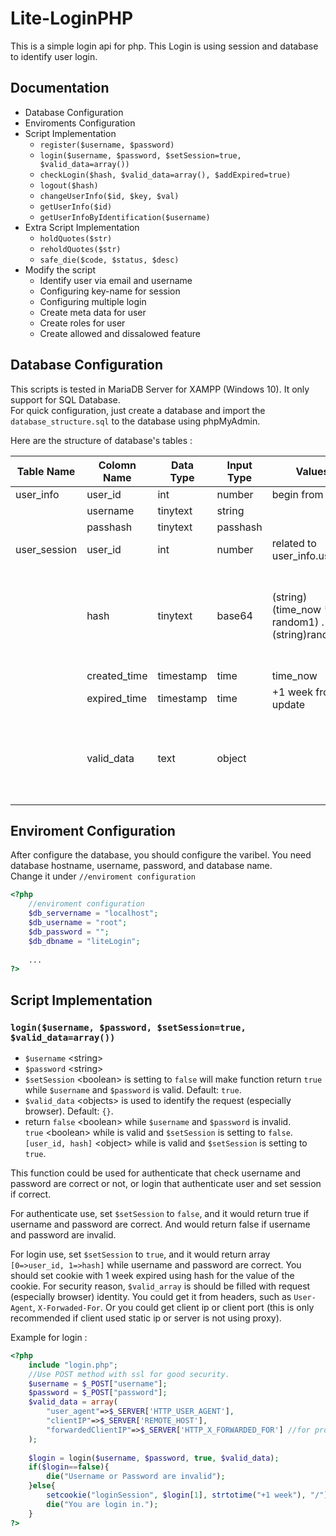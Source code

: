 # Lite-LoginPHP
This is a simple login api for php. This Login is using session and database to identify user login. <br />

## Documentation
- Database Configuration
- Enviroments Configuration
- Script Implementation
	- `register($username, $password)`
	- `login($username, $password, $setSession=true, $valid_data=array())`
	- `checkLogin($hash, $valid_data=array(), $addExpired=true)`
	- `logout($hash)`
	- `changeUserInfo($id, $key, $val)`
	- `getUserInfo($id)`
	- `getUserInfoByIdentification($username)`
- Extra Script Implementation
	- `holdQuotes($str)`
	- `reholdQuotes($str)`
	- `safe_die($code, $status, $desc)`
- Modify the script
	- Identify user via email and username
	- Configuring key-name for session
	- Configuring multiple login
	- Create meta data for user
	- Create roles for user
	- Create allowed and dissalowed feature

## Database Configuration
This scripts is tested in MariaDB Server for XAMPP (Windows 10). It only support for SQL Database. <br />
For quick configuration, just create a database and import the `database_structure.sql` to the database using phpMyAdmin.

Here are the structure of database's tables :

| Table Name   | Colomn Name  | Data Type | Input Type   | Values                                         | Notes                                                                            |
|--------------|--------------|-----------|--------------|------------------------------------------------|----------------------------------------------------------------------------------|
| user_info    | user_id      | int       | number       | begin from 1                                   |                                                                                  |
|              | username     | tinytext  | string       |                                                |                                                                                  |
|              | passhash     | tinytext  | passhash     |                                                |                                                                                  |
| user_session | user_id      | int       | number       | related to user_info.user_id                   |                                                                                  |
|              | hash         | tinytext  | base64       | (string)(time_now * random1) . (string)random2 | random1 is in range 1000 to 9999, and random2 is in range 100000000 to 999999999 |
|              | created_time | timestamp | time         | time_now                                       |                                                                                  |
|              | expired_time | timestamp | time         | +1 week from update                            |                                                                                  |
|              | valid_data   | text      | <json>object |                                                | to identify the request (browser/http call) such as UserAgent or language, etc.  |

## Enviroment Configuration
After configure the database, you should configure the varibel. You need database hostname, username, password, and database name.<br />
Change it under `//enviroment configuration`
```php
<?php
	//enviroment configuration
	$db_servername = "localhost";
	$db_username = "root";
	$db_password = "";
	$db_dbname = "liteLogin";
	
	...
?>
```

## Script Implementation
### `login($username, $password, $setSession=true, $valid_data=array())`
- `$username` \<string\>
- `$password` \<string\>
- `$setSession` \<boolean\> is setting to `false` will make function return `true` while `$username` and `$password` is valid. Default: `true`.
- `$valid_data` \<objects\> is used to identify the request (especially browser). Default: `{}`.
- return `false` \<boolean\> while `$username` and `$password` is invalid. <br />
	 `true` \<boolean\> while is valid and `$setSession` is setting to `false`. <br />
	 `[user_id, hash]` \<object\> while is valid and `$setSession` is setting to `true`. <br />

This function could be used for authenticate that check username and password are correct or not, or login that authenticate user and set session if correct. <br />

For authenticate use, set `$setSession` to `false`, and it would return true if username and password are correct. And would return false if username and password are invalid.

For login use, set `$setSession` to `true`, and it would return array `[0=>user_id, 1=>hash]` while username and password are correct. You should set cookie with 1 week expired using hash for the value of the cookie. For security reason, `$valid_array` is should be filled with request (especially browser) identity. You could get it from headers, such as `User-Agent`, `X-Forwaded-For`. Or you could get client ip or client port (this is only recommended if client used static ip or server is not using proxy). <br />

Example for login :
```php
<?php
	include "login.php";
	//Use POST method with ssl for good security.
	$username = $_POST["username"];
	$password = $_POST["password"];
	$valid_data = array(
		"user_agent"=>$_SERVER['HTTP_USER_AGENT'],
		"clientIP"=>$_SERVER['REMOTE_HOST'],
		"forwardedClientIP"=>$_SERVER['HTTP_X_FORWARDED_FOR'] //for proxy server
	);
	
	$login = login($username, $password, true, $valid_data);
	if($login==false){
		die("Username or Password are invalid");
	}else{
		setcookie("loginSession", $login[1], strtotime("+1 week"), "/");
		die("You are login in.");
	}
?>
```
